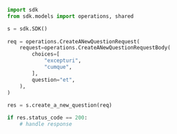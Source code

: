 <!-- Start SDK Example Usage -->
```python
import sdk
from sdk.models import operations, shared

s = sdk.SDK()
    
req = operations.CreateANewQuestionRequest(
    request=operations.CreateANewQuestionRequestBody(
        choices=[
            "excepturi",
            "cumque",
        ],
        question="et",
    ),
)
    
res = s.create_a_new_question(req)

if res.status_code == 200:
    # handle response
```
<!-- End SDK Example Usage -->